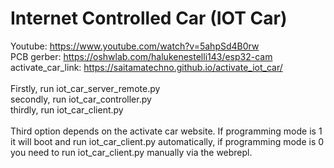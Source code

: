 # Internet Controlled Car (IOT Car)

Youtube: https://www.youtube.com/watch?v=5ahpSd4B0rw
<br>
PCB gerber: https://oshwlab.com/halukenestelli143/esp32-cam
<br>
activate_car_link: https://saitamatechno.github.io/activate_iot_car/
<br>
<br>
Firstly, run iot_car_server_remote.py<br>
secondly, run iot_car_controller.py<br>
thirdly, run iot_car_client.py <br>
<br>
Third option depends on the activate car website. If programming mode is 1 it will boot and run iot_car_client.py automatically, if programming mode is 0 you need to run iot_car_client.py manually via the webrepl.<br>

